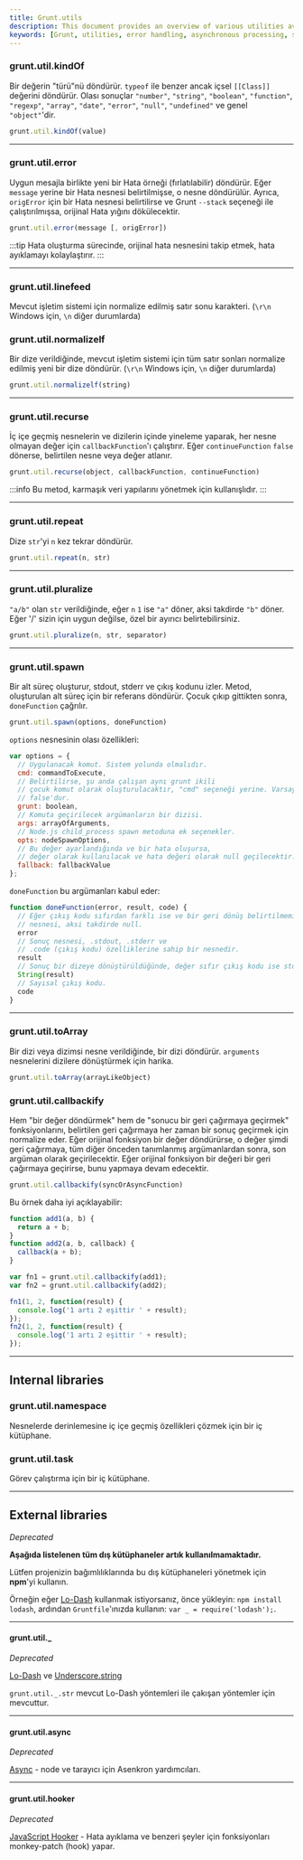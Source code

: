 ```yaml
---
title: Grunt.utils
description: This document provides an overview of various utilities available in Grunt for handling common tasks. It covers methods for type detection, error handling, string manipulation, and asynchronous processing within your Gruntfile.
keywords: [Grunt, utilities, error handling, asynchronous processing, string manipulation]
---
```


### grunt.util.kindOf
Bir değerin "türü"nü döndürür. `typeof` ile benzer ancak içsel `[[Class]]` değerini döndürür. Olası sonuçlar `"number"`, `"string"`, `"boolean"`, `"function"`, `"regexp"`, `"array"`, `"date"`, `"error"`, `"null"`, `"undefined"` ve genel `"object"`'dir.

```js
grunt.util.kindOf(value)
```

---

### grunt.util.error
Uygun mesajla birlikte yeni bir Hata örneği (fırlatılabilir) döndürür. Eğer `message` yerine bir Hata nesnesi belirtilmişse, o nesne döndürülür. Ayrıca, `origError` için bir Hata nesnesi belirtilirse ve Grunt `--stack` seçeneği ile çalıştırılmışsa, orijinal Hata yığını dökülecektir.

```js
grunt.util.error(message [, origError])
```

:::tip
Hata oluşturma sürecinde, orijinal hata nesnesini takip etmek, hata ayıklamayı kolaylaştırır.
:::

---

### grunt.util.linefeed
Mevcut işletim sistemi için normalize edilmiş satır sonu karakteri. (`\r\n` Windows için, `\n` diğer durumlarda)

### grunt.util.normalizelf
Bir dize verildiğinde, mevcut işletim sistemi için tüm satır sonları normalize edilmiş yeni bir dize döndürür. (`\r\n` Windows için, `\n` diğer durumlarda)

```js
grunt.util.normalizelf(string)
```

---

### grunt.util.recurse
İç içe geçmiş nesnelerin ve dizilerin içinde yineleme yaparak, her nesne olmayan değer için `callbackFunction`'ı çalıştırır. Eğer `continueFunction` `false` dönerse, belirtilen nesne veya değer atlanır.

```js
grunt.util.recurse(object, callbackFunction, continueFunction)
```

:::info
Bu metod, karmaşık veri yapılarını yönetmek için kullanışlıdır.
:::

---

### grunt.util.repeat
Dize `str`'yi `n` kez tekrar döndürür.

```js
grunt.util.repeat(n, str)
```

---

### grunt.util.pluralize
`"a/b"` olan `str` verildiğinde, eğer `n` `1` ise `"a"` döner, aksi takdirde `"b"` döner. Eğer '/' sizin için uygun değilse, özel bir ayırıcı belirtebilirsiniz.

```js
grunt.util.pluralize(n, str, separator)
```

---

### grunt.util.spawn
Bir alt süreç oluşturur, stdout, stderr ve çıkış kodunu izler. Metod, oluşturulan alt süreç için bir referans döndürür. Çocuk çıkıp gittikten sonra, `doneFunction` çağrılır.

```js
grunt.util.spawn(options, doneFunction)
```

`options` nesnesinin olası özellikleri:

```js
var options = {
  // Uygulanacak komut. Sistem yolunda olmalıdır.
  cmd: commandToExecute,
  // Belirtilirse, şu anda çalışan aynı grunt ikili
  // çocuk komut olarak oluşturulacaktır, "cmd" seçeneği yerine. Varsayılan
  // false'dur.
  grunt: boolean,
  // Komuta geçirilecek argümanların bir dizisi.
  args: arrayOfArguments,
  // Node.js child_process spawn metoduna ek seçenekler.
  opts: nodeSpawnOptions,
  // Bu değer ayarlandığında ve bir hata oluşursa, 
  // değer olarak kullanılacak ve hata değeri olarak null geçilecektir.
  fallback: fallbackValue
};
```

`doneFunction` bu argümanları kabul eder:

```js
function doneFunction(error, result, code) {
  // Eğer çıkış kodu sıfırdan farklı ise ve bir geri dönüş belirtilmemişse, bir Hata
  // nesnesi, aksi takdirde null.
  error
  // Sonuç nesnesi, .stdout, .stderr ve
  // .code (çıkış kodu) özelliklerine sahip bir nesnedir.
  result
  // Sonuç bir dizeye dönüştürüldüğünde, değer sıfır çıkış kodu ise stdout, sıfır dışı çıkış kodu ise ve bir geri dönüş belirtilmişse geri dönüş, ya da sıfır dışı çıkış kodu ise ve bir geri dönüş belirtilmemişse stderr olacaktır.
  String(result)
  // Sayısal çıkış kodu.
  code
}
```

---

### grunt.util.toArray
Bir dizi veya dizimsi nesne verildiğinde, bir dizi döndürür. `arguments` nesnelerini dizilere dönüştürmek için harika.

```js
grunt.util.toArray(arrayLikeObject)
```

### grunt.util.callbackify
Hem "bir değer döndürmek" hem de "sonucu bir geri çağırmaya geçirmek" fonksiyonlarını, belirtilen geri çağırmaya her zaman bir sonuç geçirmek için normalize eder. Eğer orijinal fonksiyon bir değer döndürürse, o değer şimdi geri çağırmaya, tüm diğer önceden tanımlanmış argümanlardan sonra, son argüman olarak geçirilecektir. Eğer orijinal fonksiyon bir değeri bir geri çağırmaya geçirirse, bunu yapmaya devam edecektir.

```js
grunt.util.callbackify(syncOrAsyncFunction)
```

Bu örnek daha iyi açıklayabilir:

```js
function add1(a, b) {
  return a + b;
}
function add2(a, b, callback) {
  callback(a + b);
}

var fn1 = grunt.util.callbackify(add1);
var fn2 = grunt.util.callbackify(add2);

fn1(1, 2, function(result) {
  console.log('1 artı 2 eşittir ' + result);
});
fn2(1, 2, function(result) {
  console.log('1 artı 2 eşittir ' + result);
});
```

---

## Internal libraries

### grunt.util.namespace
Nesnelerde derinlemesine iç içe geçmiş özellikleri çözmek için bir iç kütüphane.

### grunt.util.task
Görev çalıştırma için bir iç kütüphane.

---

## External libraries
*Deprecated*

__Aşağıda listelenen tüm dış kütüphaneler artık kullanılmamaktadır.__

Lütfen projenizin bağımlılıklarında bu dış kütüphaneleri yönetmek için __npm__'yi kullanın.

Örneğin eğer [Lo-Dash](https://www.npmjs.org/package/lodash) kullanmak istiyorsanız, önce yükleyin: `npm install lodash`, ardından `Gruntfile`'ınızda kullanın: `var _ = require('lodash');`.

---

#### grunt.util._
*Deprecated*

[Lo-Dash](http://lodash.com/) ve [Underscore.string](https://github.com/epeli/underscore.string)

`grunt.util._.str` mevcut Lo-Dash yöntemleri ile çakışan yöntemler için mevcuttur.

---

#### grunt.util.async
*Deprecated*

[Async](https://github.com/caolan/async) - node ve tarayıcı için Asenkron yardımcıları.

---

#### grunt.util.hooker
*Deprecated*

[JavaScript Hooker](https://github.com/cowboy/javascript-hooker) - Hata ayıklama ve benzeri şeyler için fonksiyonları monkey-patch (hook) yapar.